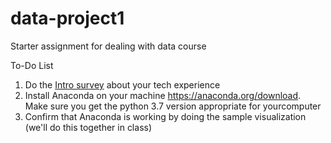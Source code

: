 # data-project1
Starter assignment for dealing with data course

To-Do List

1. Do the [Intro survey](https://goo.gl/forms/LKGmvrONy3SWDFJA2) about your tech experience
2. Install Anaconda on your machine https://anaconda.org/download.  Make sure you get the python 3.7 version appropriate for yourcomputer
3. Confirm that Anaconda is working by doing the sample visualization (we'll do this together in class)

